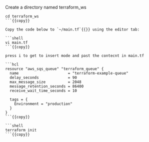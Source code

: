 Create a directory named terraform_ws

```shell
cd terraform_ws
```{{copy}}

Copy the code below to `~/main.tf`{{}} using the editor tab:

```shell
vi main.tf
```{{copy}}

press i to get to insert mode and past the contecnt in main.tf

```hcl
resource "aws_sqs_queue" "terraform_queue" {
  name                      = "terraform-example-queue"
  delay_seconds             = 90
  max_message_size          = 2048
  message_retention_seconds = 86400
  receive_wait_time_seconds = 10

  tags = {
    Environment = "production"
  }
}
```{{copy}}

```shell
terraform init
```{{copy}}
